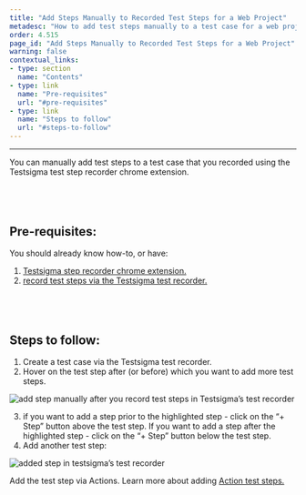 ```yaml
---
title: "Add Steps Manually to Recorded Test Steps for a Web Project"
metadesc: "How to add test steps manually to a test case for a web project, recorded using Testsigma’s test recorder"
order: 4.515
page_id: "Add Steps Manually to Recorded Test Steps for a Web Project"
warning: false
contextual_links:
- type: section
  name: "Contents"
- type: link
  name: "Pre-requisites"
  url: "#pre-requisites"
- type: link
  name: "Steps to follow"
  url: "#steps-to-follow"
---
```


---

You can manually add test steps to a test case that you recorded using the Testsigma test step recorder chrome extension. 

&emsp;
---

## **Pre-requisites:**

You should already know how-to, or have:

 1. [Testsigma step recorder chrome extension.](https://testsigma.com/docs/test-step-recorder/install-chrome-extension/)
 2. [record test steps via the Testsigma test recorder.](https://testsigma.com/docs/test-cases/create-steps-recorder/web-apps/overview/)

&emsp;
---

## **Steps to follow:**

 1. Create a test case via the Testsigma test recorder. 
 2. Hover on the test step after (or before) which you want to add more test steps. 	

![add step manually after you record test steps in Testsigma’s test recorder](https://docs.testsigma.com/images/add-steps-manually/add-step-manually-recorded-test-steps-testsigma-recorder.png)

 3. if you want to add a step prior to the highlighted step - click on the “+ Step” button above the test step. If you want to add a step after the highlighted step - click on the “+ Step” button below the test step. 
 4. Add another test step:

![added step in testsigma’s test recorder](https://docs.testsigma.com/images/add-steps-manually/added-step-testsigma-recorder.png)

Add the test step via Actions.  Learn more about adding [Action test steps.](https://testsigma.com/docs/test-cases/step-types/natural-language/)



